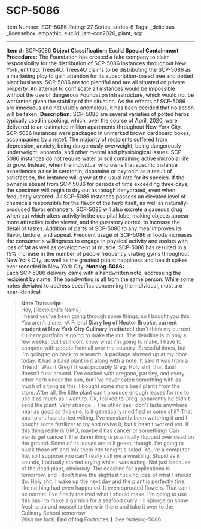 # SCP-5086
Item Number: SCP-5086
Rating: 27
Series: series-6
Tags: _delicious, _licensebox, empathic, euclid, jam-con2020, plant, scp

---

  
**Item #:** SCP-5086 
**Object Classification:** Euclid
**Special Containment Procedures:** The Foundation has created a fake company to claim responsibility for the distribution of SCP-5086 instances throughout New York, entitled: Trees4U. Trees4U claims to be distributing the SCP-5086 as a marketing ploy to gain attention for its subscription-based tree and potted plant business.
SCP-5086 are too plentiful and are all situated on private property. An attempt to confiscate all instances would be impossible without the use of dangerous Foundation infrastructure, which would not be warranted given the stability of the situation. As the effects of SCP-5086 are innocuous and not visibly anomalous, it has been decided that no action will be taken.
**Description:** SCP-5086 are several varieties of potted herbs typically used in cooking, which, over the course of April, 2020, were delivered to an estimated million apartments throughout New York City. SCP-5086 instances were packaged in unmarked brown cardboard boxes, accompanied by a note[1](javascript:;). The majority of recipients suffered from depression, anxiety, being dangerously overweight, being dangerously underweight, anorexia, and other mental and physiological issues.
SCP-5086 instances do not require water or soil containing active microbial life to grow. Instead, when the individual who owns that specific instance experiences a rise in serotonin, dopamine or oxytocin as a result of satisfaction, the instance will grow at the usual rate for its species. If the owner is absent from SCP-5086 for periods of time exceeding three days, the specimen will begin to dry out as though dehydrated, even when frequently watered.
All SCP-5086 instances possess an elevated level of chemicals responsible for the flavor of the herb itself, as well as naturally-produced flavor enhancers. SCP-5086 will also excrete a gaseous drug when cut which alters activity in the occipital lobe, making objects appear more attractive to the viewer, and the gustatory cortex, to increase the detail of tastes. Addition of parts of SCP-5086 to any meal improves its flavor, texture, and appeal.
Frequent usage of SCP-5086 in foods increases the consumer's willingness to engage in physical activity and assists with loss of fat as well as development of muscle. SCP-5086 has resulted in a 15% increase in the number of people frequently visiting gyms throughout New York City, as well as the greatest public happiness and health spikes ever recorded in New York City.
**Notelog-5086:**  
Each SCP-5086 delivery came with a handwritten note, addressing the recipient by name. The handwriting is all from the same person. While some notes deviated to address specifics concerning the individual, most are near-identical.
> **Note Transcript:**  
>  Hey, [Recipient's Name]  
>  I heard you’ve been going through some things, so I bought you this.
> You aren’t alone.
> -A Friend
**Diary log of Hector Brooke, current student at New York City Culinary Institute:**
> I don't think my current culinary portfolio is going to make the cut. The deadline is in only a few weeks, but I still dont know what i'm going to make. I have to compete with people from all over the country! Stressful times, but I'm going to go back to research.
> A package showed up at my door today. It had a basil plant in it along with a note. It said it was from a 'friend'. Was it Greg? It was probably Greg.
> Holy shit, that Basil doesn't fuck around. I've cooked with oregano, parsley, and every other herb under the sun, but I've never eaten something with as much of a tang as this.
> I bought some more basil plants from the store. After all, the little plant can't produce enough leaves for me to use it as much as I want to.
> Ok, I talked to Greg, apparently he didn't send the plant. Very strange…
> The other basil don't taste anywhere near as good as this one. Is it genetically modified or some shit?
> That basil plant has started wilting. I've constantly been watering it and I bought some fertilizer to try and revive it, but it hasn't worked yet. If this thing really is GMO, maybe it has cancer or something? Can plants get cancer?
> The damn thing is practically flopped over dead on the ground. Some of its leaves are still green, though. I'm going to pluck those off and mix them into tonight's salad.
> You're a computer file, so I suppose you can't really call me a weakling. Stupid as it sounds, I actually started crying while I was eating. Not just because of the dead plant, obviously. The deadline for applications is tomorrow, and I don't have the slightest fucking idea of what I should do.
> Holy shit, I wake up the next day and the plant is perfectly fine, like nothing had even happened. It even sprouted flowers. That can't be normal.
> I've finally realized what I should make. I'm going to use this basil to make a garnish for a seafood curry. I'll splurge on some fresh crab and mussel to throw in there and take it over to the Culinary School tomorrow.  
>  Wish me luck.
> **End of log**
Footnotes
[1](javascript:;). See Notelog-5086